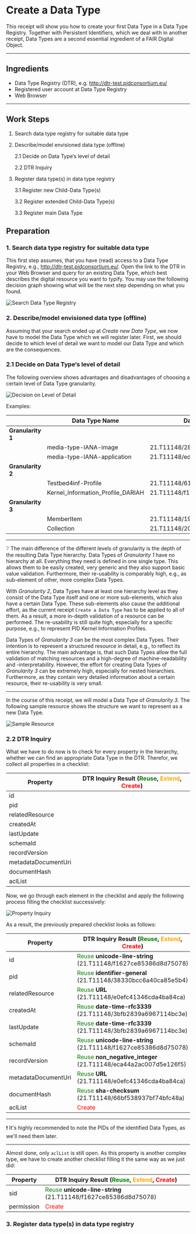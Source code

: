 # Create a Data Type



This receipt will show you how to create your first Data Type in a Data Type Registry. Together with Persistent Identifiers, which we deal with in another receipt, Data Types are a second essential ingredient of a FAIR Digital Object.

---

## Ingredients

- Data Type Registry (DTR), e.g. http://dtr-test.pidconsortium.eu/
- Registered user account at Data Type Registry
- Web Browser

---

## Work Steps

1. Search data type registry for suitable data type

2. Describe/model envisioned data type (offline)

   2.1 Decide on Data Type‘s level of detail

   2.2 DTR Inquiry

3. Register data type(s) in data type registry

   3.1 Register new Child-Data Type(s)

   3.2 Register extended Child-Data Type(s)

   3.3 Register main Data Type

## Preparation

### 1. Search data type registry for suitable data type

This first step assumes, that you have (read) access to a Data Type Registry, e.g., http://dtr-test.pidconsortium.eu/. Open the link to the DTR in your Web Browser and query for an existing Data Type, which best describes the digital resource you want to typify.  You may use the following decision graph showing what will be the next step depending on what you found. 



![Search Data Type Registry](./images/datatype_step1.png)



### 2. Describe/model envisioned **data** **type (offline)** 

Assuming that your search ended up at *Create new Data Type*, we now have to model the Data Type which we will register later. First, we should decide to which level of detail we want to model our Data Type and which are the consequences. 



### 2.1 Decide on Data Type‘s level of detail

The following overview shows advantages and disadvantages of choosing a certain level of Data Type granularity. 



![Decision on Level of Detail](./images/datatype_step2.png)

Examples:

|| Data Type Name   | Data Type PID              |
| --------------------- | ------------------------------ |----|
| **Granularity 1**           ||                |
|| media-type-IANA-image | 21.T11148/2834eac0159f584bcf05 |
|| media-type-IANA-application | 21.T11148/edff7f2829db22e260a3 |
| **Granularity 2**      ||                |
|| Testbed4inf-Profile               | 21.T11148/61fd3446879407065218 |
|| Kernel_Information_Profile_DARIAH | 21.T11148/f1eea855587d8b1f66da |
| **Granularity 3**         ||                |
|| MemberItem                        | 21.T11148/195f306b750096f4fb6c |
|| Collection                        | 21.T11148/2037de437c80264ccbce |

---

:grey_question: The main difference of the different levels of granularity is the depth of the resulting Data Type hierarchy. Data Types of *Granularity 1* have no hierarchy at all. Everything they need is defined in one single type. This allows them to be easily created, very generic and they also support basic value validation. Furthermore, their re-usability is comparably high, e.g., as sub-element of other, more complex Data Types.

With *Granularity 2*, Data Types have at least one hierarchy level as they consist of the Data Type itself and one or more sub-elements, which also have a certain Data Type. These sub-elements also cause the additional effort, as the current receipt `Create a Data Type` has to be applied to all of them. As a result, a more in-depth validation of a resource can be performed. The re-usability is still quite high, especially for a specific purpose, e.g., to represent PID Kernel Information Profiles. 

Data Types of *Granularity 3* can be the most complex Data Types. Their intention is to represent a structured resource in detail, e.g., to reflect its entire hierarchy. The main advantage is, that such Data Types allow the full validation of matching resources and a high-degree of machine-readability and -interpretability. However, the effort for creating Data Types of *Granularity 3* can be extremely high, especially for nested hierarchies. Furthermore, as they contain very detailed information about a certain resource, their re-usability is very small.

---

In the course of this receipt, we will model a Data Type of *Granularity 3*. The following sample resource shows the structure we want to represent as a new Data Type.

![Sample Resource](./images/datatype_resource.png)



### 2.2 DTR Inquiry

What we have to do now is to check for every property in the hierarchy, whether we can find an appropriate Data Type in the DTR. Therefor, we collect all properties in a checklist:

| Property            | DTR Inquiry Result (<span style="color:green">Reuse</span>, <span style="color:orange">Extend</span>, <span style="color:red">Create</span>) |
| ------------------- | ------------------------------------------------------------ |
| id                  |                                                              |
| pid                 |                                                              |
| relatedResource     |                                                              |
| createdAt           |                                                              |
| lastUpdate          |                                                              |
| schemaId            |                                                              |
| recordVersion       |                                                              |
| metadataDocumentUri |                                                              |
| documentHash        |                                                              |
| aclList             |                                                              |

Now, we go through each element in the checklist and apply the following process filling the checklist successively:



![Property Inquiry](./images/datatype_step3.png)



As a result, the previously prepared checklist looks as follows:

| Property            | DTR Inquiry Result (<span style="color:green">Reuse</span>, <span style="color:orange">Extend</span>, <span style="color:red">Create</span>) |
| ------------------- | ------------------------------------------------------------ |
| id                  | <span style="color:green">Reuse</span> **unicode-line-string** (21.T11148/f1627ce85386d8d75078) |
| pid                 | <span style="color:green">Reuse</span> **identifier-general** (21.T11148/38330bcc6a40ca85e5b4) |
| relatedResource     | <span style="color:green">Reuse</span> **URL** (21.T11148/e0efc41346cda4ba84ca)               |
| createdAt           | <span style="color:green">Reuse</span> **date-time-rfc3339** (21.T11148/3bfb2839a6967114bc3e) |
| lastUpdate          | <span style="color:green">Reuse</span> **date-time-rfc3339** (21.T11148/3bfb2839a6967114bc3e) |
| schemaId            | <span style="color:green">Reuse</span> **unicode-line-string** (21.T11148/f1627ce85386d8d75078) |
| recordVersion       | <span style="color:green">Reuse</span> **non_negative_integer** (21.T11148/eca44a2ac007d5e126f5) |
| metadataDocumentUri | <span style="color:green">Reuse</span> **URL** (21.T11148/e0efc41346cda4ba84ca)               |
| documentHash        | <span style="color:green">Reuse</span> **sha-checksum** (21.T11148/66bf538937bf74bfc48a)      |
| aclList             | <span style="color:red">Create</span>                                                       |

---

:exclamation: It's highly recommended to note the PIDs of the identified Data Types, as we'll need them later. 

---

Almost done, only `aclList` is still open. As this property is another complex type, we have to create another checklist filling it the same way as we just did: 

| Property   | DTR Inquiry Result (<span style="color:green">Reuse</span>, <span style="color:orange">Extend</span>, <span style="color:red">Create</span>) |
| ---------- | ------------------------------------------------------------ |
| sid        | <span style="color:green">Reuse</span> **unicode-line-string** (21.T11148/f1627ce85386d8d75078) |
| permission | <span style="color:red">Create</span>                                                       |



### 3. Register data type(s) in data type registry



